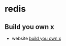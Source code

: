 # redis

## Build you own x

- website [build you own x](https://github.com/codecrafters-io/build-your-own-x?tab=readme-ov-file)
